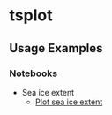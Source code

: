 # tsplot

## Usage Examples 

### Notebooks

* Sea ice extent 
    * <a href="http://nbviewer.ipython.org/github/brett-hosking/tsplot/blob/master/examples/notebooks/Plot Sea ice extent.ipynb" target="_blank">Plot sea ice extent</a> 